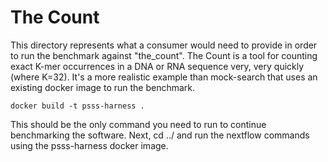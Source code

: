 # The Count

This directory represents what a consumer would need to provide in order to run
the benchmark against "the_count". The Count is a tool for counting exact K-mer 
occurrences in a DNA or RNA sequence very, very quickly (where K=32).
It's a more realistic example than mock-search that uses an existing docker image 
to run the benchmark.

```
docker build -t psss-harness .
```

This should be the only command you need to run to continue benchmarking the software. 
Next, cd ../ and run the nextflow commands using the psss-harness docker image.
